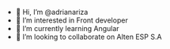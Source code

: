 - 👋 Hi, I’m @adrianariza
- 👀 I’m interested in Front developer
- 🌱 I’m currently learning Angular 
- 💞️ I’m looking to collaborate on Alten ESP S.A


